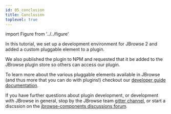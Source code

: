 ```yaml
---
id: 05_conclusion
title: Conclusion
toplevel: true
---
```


import Figure from '../../figure'

In this tutorial, we set up a development environment for JBrowse 2 and added a custom pluggable element to a plugin.

We also published the plugin to NPM and requested that it be added to the JBrowse plugin store so others can access our plugin.

To learn more about the various pluggable elements available in JBrowse (and thus more that you can do with plugins!) checkout our [developer guide documentation](../../developer_guide/).

If you have further questions about plugin development, or development with JBrowse in general, stop by the JBrowse team [gitter channel](https://gitter.im/GMOD/jbrowse2), or start a discssion on the [jbrowse-components discussions forum](https://github.com/GMOD/jbrowse-components/discussions).
